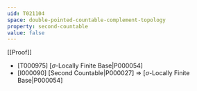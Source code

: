 ```yaml
---
uid: T021104
space: double-pointed-countable-complement-topology
property: second-countable
value: false
---
```

[[Proof]]

* [T000975] [$\sigma$-Locally Finite Base|P000054]
* [I000090] [Second Countable|P000027] => [$\sigma$-Locally Finite Base|P000054]

